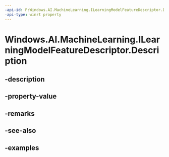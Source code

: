 ```yaml
---
-api-id: P:Windows.AI.MachineLearning.ILearningModelFeatureDescriptor.Description
-api-type: winrt property
---
```


<!-- Property syntax.
public string Description { get; }
-->

# Windows.AI.MachineLearning.ILearningModelFeatureDescriptor.Description

## -description

## -property-value

## -remarks

## -see-also

## -examples

